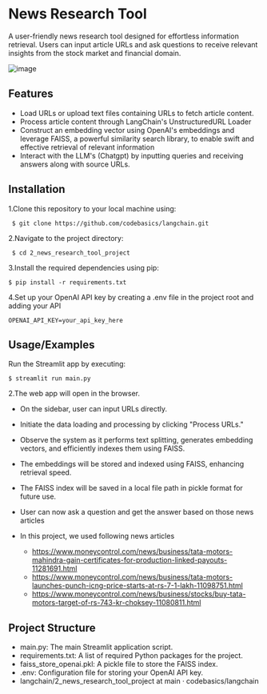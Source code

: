 # News Research Tool
A user-friendly news research tool designed for effortless information retrieval. Users can input article URLs and ask questions to receive relevant insights from the stock market and financial domain.

![image](https://github.com/laxmen18/NRT/assets/68938953/97bb9085-8c61-4224-b365-d7028176e4c8)

## Features

- Load URLs or upload text files containing URLs to fetch article content.
- Process article content through LangChain's UnstructuredURL Loader
- Construct an embedding vector using OpenAI's embeddings and leverage FAISS, a powerful similarity search library, to enable swift and effective retrieval of relevant information
- Interact with the LLM's (Chatgpt) by inputting queries and receiving answers along with source URLs.

## Installation

1.Clone this repository to your local machine using:

     $ git clone https://github.com/codebasics/langchain.git
 
2.Navigate to the project directory:

     $ cd 2_news_research_tool_project
 
3.Install the required dependencies using pip:

    $ pip install -r requirements.txt
  
4.Set up your OpenAI API key by creating a .env file in the project root and adding your API

    OPENAI_API_KEY=your_api_key_here

## Usage/Examples

Run the Streamlit app by executing:

    $ streamlit run main.py
  
2.The web app will open in the browser.

- On the sidebar, user can input URLs directly.

- Initiate the data loading and processing by clicking "Process URLs."

- Observe the system as it performs text splitting, generates embedding vectors, and efficiently indexes them using FAISS.

- The embeddings will be stored and indexed using FAISS, enhancing retrieval speed.

- The FAISS index will be saved in a local file path in pickle format for future use.

- User can now ask a question and get the answer based on those news articles

- In this project, we used following news articles

  - https://www.moneycontrol.com/news/business/tata-motors-mahindra-gain-certificates-for-production-linked-payouts-11281691.html
  - https://www.moneycontrol.com/news/business/tata-motors-launches-punch-icng-price-starts-at-rs-7-1-lakh-11098751.html
  - https://www.moneycontrol.com/news/business/stocks/buy-tata-motors-target-of-rs-743-kr-choksey-11080811.html

## Project Structure

- main.py: The main Streamlit application script.
- requirements.txt: A list of required Python packages for the project.
- faiss_store_openai.pkl: A pickle file to store the FAISS index.
- .env: Configuration file for storing your OpenAI API key.
- langchain/2_news_research_tool_project at main · codebasics/langchain 
